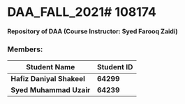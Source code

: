 # DAA_FALL_2021# 108174
**Repository of DAA (Course Instructor: Syed Farooq Zaidi)**


### Members:
Student Name | Student ID
------------ | -------------
**Hafiz Daniyal Shakeel** | **64299**
**Syed Muhammad Uzair** | **64239**
